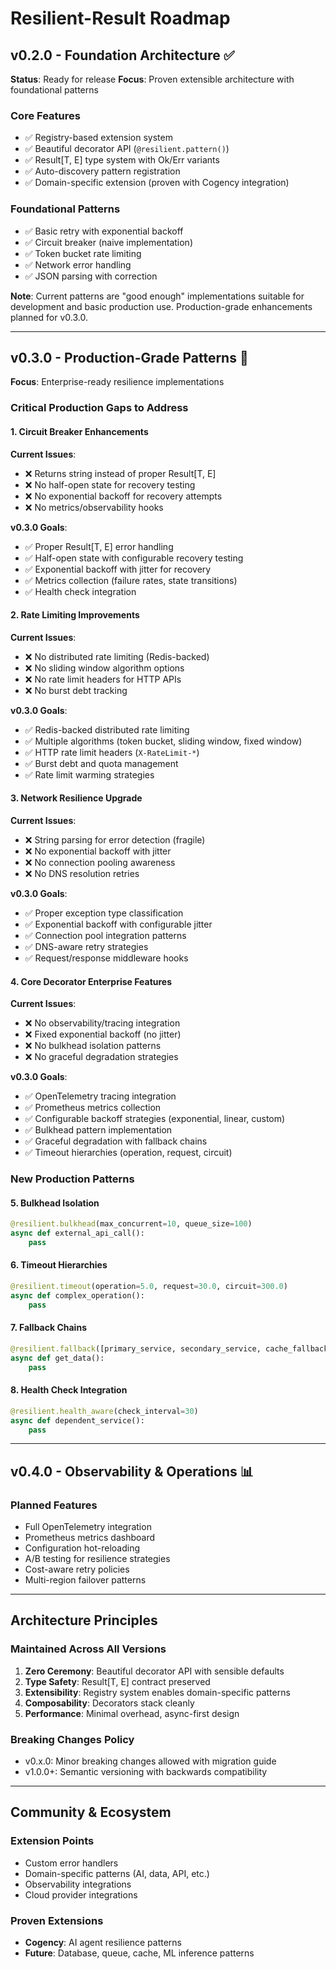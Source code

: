# Resilient-Result Roadmap

## v0.2.0 - Foundation Architecture ✅

**Status**: Ready for release
**Focus**: Proven extensible architecture with foundational patterns

### Core Features
- ✅ Registry-based extension system
- ✅ Beautiful decorator API (`@resilient.pattern()`)
- ✅ Result[T, E] type system with Ok/Err variants
- ✅ Auto-discovery pattern registration
- ✅ Domain-specific extension (proven with Cogency integration)

### Foundational Patterns
- ✅ Basic retry with exponential backoff
- ✅ Circuit breaker (naive implementation)
- ✅ Token bucket rate limiting
- ✅ Network error handling
- ✅ JSON parsing with correction

**Note**: Current patterns are "good enough" implementations suitable for development and basic production use. Production-grade enhancements planned for v0.3.0.

---

## v0.3.0 - Production-Grade Patterns 🎯

**Focus**: Enterprise-ready resilience implementations

### Critical Production Gaps to Address

#### 1. Circuit Breaker Enhancements
**Current Issues**:
- ❌ Returns string instead of proper Result[T, E]
- ❌ No half-open state for recovery testing
- ❌ No exponential backoff for recovery attempts
- ❌ No metrics/observability hooks

**v0.3.0 Goals**:
- ✅ Proper Result[T, E] error handling
- ✅ Half-open state with configurable recovery testing
- ✅ Exponential backoff with jitter for recovery
- ✅ Metrics collection (failure rates, state transitions)
- ✅ Health check integration

#### 2. Rate Limiting Improvements
**Current Issues**:
- ❌ No distributed rate limiting (Redis-backed)
- ❌ No sliding window algorithm options
- ❌ No rate limit headers for HTTP APIs
- ❌ No burst debt tracking

**v0.3.0 Goals**:
- ✅ Redis-backed distributed rate limiting
- ✅ Multiple algorithms (token bucket, sliding window, fixed window)
- ✅ HTTP rate limit headers (`X-RateLimit-*`)
- ✅ Burst debt and quota management
- ✅ Rate limit warming strategies

#### 3. Network Resilience Upgrade
**Current Issues**:
- ❌ String parsing for error detection (fragile)
- ❌ No exponential backoff with jitter
- ❌ No connection pooling awareness
- ❌ No DNS resolution retries

**v0.3.0 Goals**:
- ✅ Proper exception type classification
- ✅ Exponential backoff with configurable jitter
- ✅ Connection pool integration patterns
- ✅ DNS-aware retry strategies
- ✅ Request/response middleware hooks

#### 4. Core Decorator Enterprise Features
**Current Issues**:
- ❌ No observability/tracing integration
- ❌ Fixed exponential backoff (no jitter)
- ❌ No bulkhead isolation patterns
- ❌ No graceful degradation strategies

**v0.3.0 Goals**:
- ✅ OpenTelemetry tracing integration
- ✅ Prometheus metrics collection
- ✅ Configurable backoff strategies (exponential, linear, custom)
- ✅ Bulkhead pattern implementation
- ✅ Graceful degradation with fallback chains
- ✅ Timeout hierarchies (operation, request, circuit)

### New Production Patterns

#### 5. Bulkhead Isolation
```python
@resilient.bulkhead(max_concurrent=10, queue_size=100)
async def external_api_call():
    pass
```

#### 6. Timeout Hierarchies  
```python
@resilient.timeout(operation=5.0, request=30.0, circuit=300.0)
async def complex_operation():
    pass
```

#### 7. Fallback Chains
```python
@resilient.fallback([primary_service, secondary_service, cache_fallback])
async def get_data():
    pass
```

#### 8. Health Check Integration
```python
@resilient.health_aware(check_interval=30)
async def dependent_service():
    pass
```

---

## v0.4.0 - Observability & Operations 📊

### Planned Features
- Full OpenTelemetry integration
- Prometheus metrics dashboard
- Configuration hot-reloading
- A/B testing for resilience strategies
- Cost-aware retry policies
- Multi-region failover patterns

---

## Architecture Principles

### Maintained Across All Versions
1. **Zero Ceremony**: Beautiful decorator API with sensible defaults
2. **Type Safety**: Result[T, E] contract preserved
3. **Extensibility**: Registry system enables domain-specific patterns
4. **Composability**: Decorators stack cleanly
5. **Performance**: Minimal overhead, async-first design

### Breaking Changes Policy
- v0.x.0: Minor breaking changes allowed with migration guide
- v1.0.0+: Semantic versioning with backwards compatibility

---

## Community & Ecosystem

### Extension Points
- Custom error handlers
- Domain-specific patterns (AI, data, API, etc.)
- Observability integrations  
- Cloud provider integrations

### Proven Extensions
- **Cogency**: AI agent resilience patterns
- **Future**: Database, queue, cache, ML inference patterns